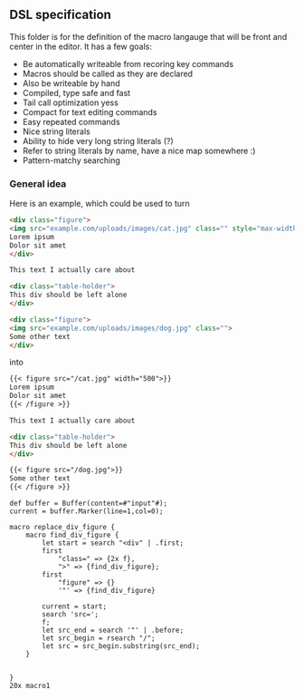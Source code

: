## DSL specification

This folder is for the definition of the macro langauge that will be front and center in the editor.
It has a few goals:
 - Be automatically writeable from recoring key commands
  - Macros should be called as they are declared
 - Also be writeable by hand
 - Compiled, type safe and fast
  - Tail call optimization yess
 - Compact for text editing commands
  - Easy repeated commands
  - Nice string literals
   - Ability to hide very long string literals (?)
   - Refer to string literals by name, have a nice map somewhere :)
 - Pattern-matchy searching
 
### General idea

Here is an example, which could be used to turn

```html
<div class="figure">
<img src="example.com/uploads/images/cat.jpg" class="" style="max-width: 500px">
Lorem ipsum
Dolor sit amet
</div>

This text I actually care about

<div class="table-holder">
This div should be left alone
</div>

<div class="figure">
<img src="example.com/uploads/images/dog.jpg" class="">
Some other text
</div>
```
into
```markdown 
{{< figure src="/cat.jpg" width="500">}}
Lorem ipsum
Dolor sit amet
{{< /figure >}}

This text I actually care about

<div class="table-holder">
This div should be left alone
</div>

{{< figure src="/dog.jpg">}}
Some other text
{{< /figure >}}
```

```
def buffer = Buffer(content=#"input"#);
current = buffer.Marker(line=1,col=0);

macro replace_div_figure {
    macro find_div_figure {
        let start = search "<div" | .first;
        first 
            "class=" => {2x f},
            ">" => {find_div_figure};
        first
            "figure" => {}
            '"' => {find_div_figure}
        
        current = start;
        search 'src=';
        f;
        let src_end = search '"' | .before;
        let src_begin = rsearch "/";
        let src = src_begin.substring(src_end);
    }
    
    
}
20x macro1

```

